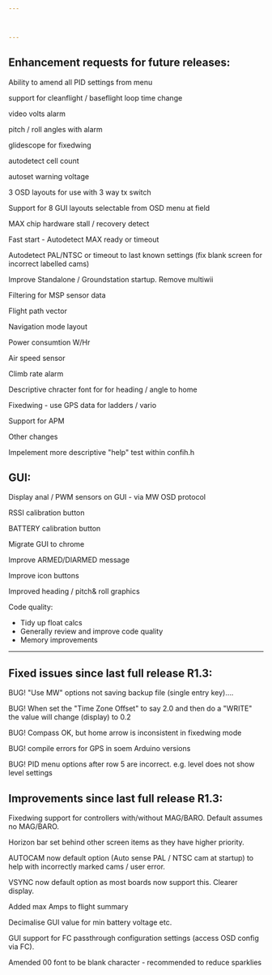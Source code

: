 ```yaml
---



---
```


## Enhancement requests for future releases: ##


Ability to amend all PID settings from menu

support for cleanflight / baseflight loop time change

video volts alarm

pitch / roll angles with alarm

glidescope for fixedwing 

autodetect cell count

autoset warning voltage

3 OSD layouts for use with 3 way tx switch

Support for 8 GUI layouts selectable from OSD menu at field

MAX chip hardware stall / recovery detect

Fast start - Autodetect MAX ready or timeout

Autodetect PAL/NTSC or timeout to last known settings (fix blank screen for incorrect labelled cams)

Improve Standalone / Groundstation startup. Remove multiwii

Filtering for MSP sensor data

Flight path vector

Navigation mode layout

Power consumtion W/Hr 

Air speed sensor

Climb rate alarm

Descriptive chracter font for for heading / angle to home

Fixedwing - use GPS data for ladders / vario

Support for APM


Other changes

Impelement more descriptive "help" test within confih.h


## GUI: ##

Display anal / PWM sensors on GUI - via MW OSD protocol

RSSI calibration button

BATTERY calibration button

Migrate GUI to chrome

Improve ARMED/DIARMED message

Improve icon buttons

Improved heading / pitch& roll graphics 


Code quality:

 - Tidy up float calcs
 - Generally review and improve code quality
 - Memory improvements
 
---
 
## Fixed issues since last full release R1.3: ##

BUG! "Use MW" options not saving backup file (single entry key)....

BUG! When set the "Time Zone Offset" to say 2.0 and then do a "WRITE" the value will change (display) to 0.2

BUG! Compass OK, but home arrow is inconsistent in fixedwing mode

BUG! compile errors for GPS in soem Arduino versions

BUG! PID menu options after row 5 are incorrect. e.g. level does not show level settings

## Improvements since last full release R1.3: ##

Fixedwing support for controllers with/without MAG/BARO. Default assumes no MAG/BARO.

Horizon bar set behind other screen items as they have higher priority.

AUTOCAM now default option (Auto sense PAL / NTSC cam at startup) to help with incorrectly marked cams / user error. 

VSYNC now default option as most boards now support this. Clearer display.

Added max Amps to flight summary

Decimalise GUI value for min battery voltage etc.

GUI support for FC passthrough configuration settings (access OSD config via FC). 

Amended 00 font to be blank character - recommended to reduce sparklies



